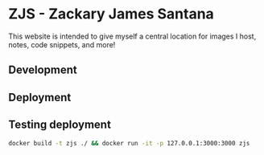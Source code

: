 # ZJS - Zackary James Santana

This website is intended to give myself a central location for images I host, notes, code snippets, and more!

## Development

## Deployment

## Testing deployment

```bash
docker build -t zjs ./ && docker run -it -p 127.0.0.1:3000:3000 zjs
```
